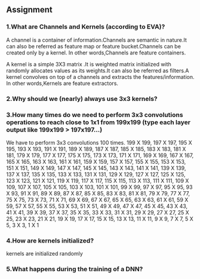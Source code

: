 ## Assignment 

### 1.What are Channels and Kernels (according to EVA)?

A channel is a container of information.Channels are semantic in nature.It can also be referred as feature map or feature bucket.Channels can be created only by a kernel.
In other words,Channels are feature containers.

A kernel is a simple 3X3 matrix  .It is weighted matrix initialized with randomly allocates values as its weights.It can also be referred as filters.A kernel convolves on top of a channels and extracts the features/information. 
In other words,Kernels are feature extractors.


### 2.Why should we (nearly) always use 3x3 kernels?



### 3.How many times do we need to perform 3x3 convolutions operations to reach close to 1x1 from 199x199 (type each layer output like 199x199 > 197x197...)

We have to perform 3x3 convolutions 100 times.
199 X 199, 197 X 197, 195 X 195, 193 X 193, 191 X 191, 189 X 189, 187 X 187, 185 X 185, 183 X 183, 181 X 181, 179 X 179, 177 X 177, 175 X 175, 173 X 173, 171 X 171, 169 X 169, 167 X 167, 165 X 165, 163 X 163, 161 X 161, 159 X 159, 157 X 157, 155 X 155, 153 X 153, 151 X 151, 149 X 149, 147 X 147, 145 X 145, 143 X 143, 141 X 141, 139 X 139, 137 X 137, 135 X 135, 133 X 133, 131 X 131, 129 X 129, 127 X 127, 125 X 125, 123 X 123, 121 X 121, 119 X 119, 117 X 117, 115 X 115, 113 X 113, 111 X 111, 109 X 109, 107 X 107, 105 X 105, 103 X 103, 101 X 101, 99 X 99, 97 X 97, 95 X 95, 93 X 93, 91 X 91, 89 X 89, 87 X 87, 85 X 85, 83 X 83, 81 X 81, 79 X 79, 77 X 77, 75 X 75, 73 X 73, 71 X 71, 69 X 69, 67 X 67, 65 X 65, 63 X 63, 61 X 61, 59 X 59, 57 X 57, 55 X 55, 53 X 53, 51 X 51, 49 X 49, 47 X 47, 45 X 45, 43 X 43, 41 X 41, 39 X 39, 37 X 37, 35 X 35, 33 X 33, 31 X 31, 29 X 29, 27 X 27, 25 X 25, 23 X 23, 21 X 21, 19 X 19, 17 X 17, 15 X 15, 13 X 13, 11 X 11, 9 X 9, 7 X 7, 5 X 5, 3 X 3, 1 X 1

### 4.How are kernels initialized? 
kernels are initialized randomly


### 5.What happens during the training of a DNN?

